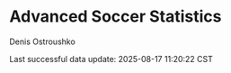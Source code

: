 # Advanced Soccer Statistics
Denis Ostroushko

<!-- gfm -->

Last successful data update: 2025-08-17 11:20:22 CST
